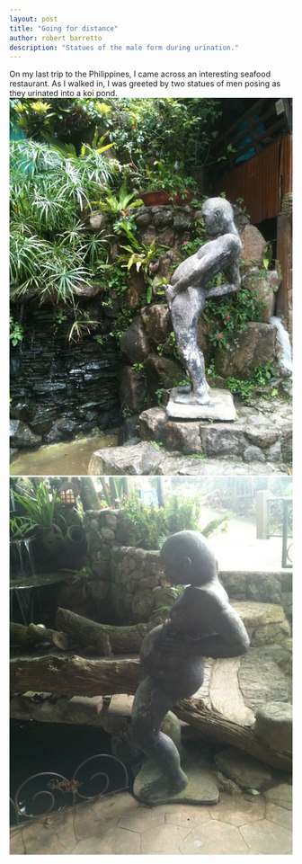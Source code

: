 ```yaml
---
layout: post
title: "Going for distance"
author: robert barretto
description: "Statues of the male form during urination."
---
```


On my last trip to the Philippines, I came across an interesting seafood restaurant. As I walked in, I was greeted by two statues of men posing as they urinated into a koi pond.
![Arch back for optimal trajectory?](/img/posts/2013-06-23-statue1.jpg)
![Keep hands back for balance!](/img/posts/2013-06-23-statue2.jpg)

